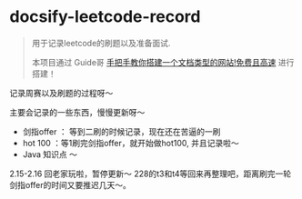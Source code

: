 # docsify-leetcode-record

> 用于记录leetcode的刷题以及准备面试.
>
> 本项目通过 Guide哥 [手把手教你搭建一个文档类型的网站!免费且高速](https://mp.weixin.qq.com/s?__biz=Mzg2OTA0Njk0OA==&mid=2247486555&idx=2&sn=8486026ee9f9ba645ff0363df6036184&chksm=cea24390f9d5ca86ff4177c0aca5e719de17dc89e918212513ee661dd56f17ca8269f4a6e303&token=298703358&lang=zh_CN#rd) 进行搭建！

记录周赛以及刷题的过程呀～

主要会记录的一些东西，慢慢更新呀～

- 剑指offer ： 等到二刷的时候记录，现在还在苦逼的一刷
- hot 100 ：等1刷完剑指offer，就开始做hot100, 并且记录啦～
- Java 知识点 ～ 

2.15-2.16 回老家玩啦，暂停更新～ 228的t3和t4等回来再整理吧，距离刷完一轮剑指offer的时间又要推迟几天～。